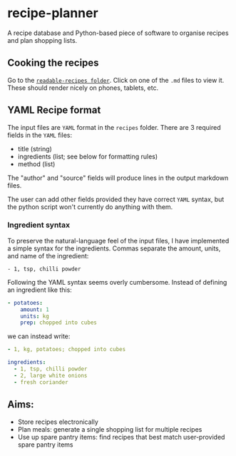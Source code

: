 # recipe-planner
A recipe database and Python-based piece of software to organise recipes and plan shopping lists. 

## Cooking the recipes
Go to the [`readable-recipes folder`](https://github.com/binnev/recipe-planner/tree/master/readable-recipes). Click on one of the `.md` files to view it. These should render nicely on phones, tablets, etc. 

## YAML Recipe format
The input files are `YAML` format in the `recipes` folder. There are 3 required fields in the `YAML` files: 
- title (string)
- ingredients (list; see below for formatting rules)
- method (list)

The "author" and "source" fields will produce lines in the output markdown files. 

The user can add other fields provided they have correct `YAML` syntax, but the python script won't currently do anything with them.

### Ingredient syntax
To preserve the natural-language feel of the input files, I have implemented a simple syntax for the ingredients. Commas separate the amount, units, and name of the ingredient: 
```
- 1, tsp, chilli powder
```

Following the YAML syntax seems overly cumbersome. Instead of defining an ingredient like this: 
```yaml
- potatoes:
    amount: 1
    units: kg
    prep: chopped into cubes
```
we can instead write: 
```yaml
- 1, kg, potatoes; chopped into cubes
```

```yaml
ingredients:
  - 1, tsp, chilli powder
  - 2, large white onions
  - fresh coriander
```

## Aims: 
- Store recipes electronically
- Plan meals: generate a single shopping list for multiple recipes
- Use up spare pantry items: find recipes that best match user-provided spare pantry items
<!--stackedit_data:
eyJoaXN0b3J5IjpbNDc1NDAwMTcyXX0=
-->